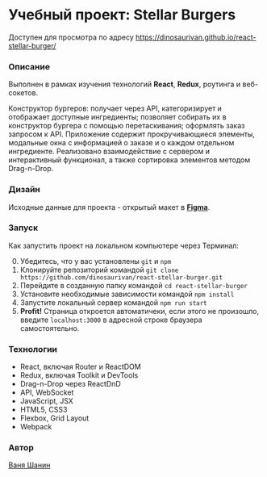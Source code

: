 # Учебный проект: Stellar Burgers 

Доступен для просмотра по адресу https://dinosaurivan.github.io/react-stellar-burger/

### Описание
Выполнен в рамках изучения технологий **React**, **Redux**, роутинга и веб-сокетов.

Конструктор бургеров: получает через API, категоризирует и отображает доступные ингредиенты; позволяет собирать их в конструктор бургера с помощью перетаскивания; оформлять заказ запросом к API. Приложение содержит прокручивающиеся элементы, модальные окна с информацией о заказе и о каждом отдельном ингредиенте. Реализовано взаимодействие с сервером и интерактивный функционал, а также сортировка элементов методом Drag-n-Drop.

### Дизайн

Исходные данные для проекта - открытый макет в **[Figma](https://www.figma.com/file/ocw9a6hNGeAejl4F3G9fp8/React-_-%D0%9F%D1%80%D0%BE%D0%B5%D0%BA%D1%82%D0%BD%D1%8B%D0%B5-%D0%B7%D0%B0%D0%B4%D0%B0%D1%87%D0%B8-(3-%D0%BC%D0%B5%D1%81%D1%8F%D1%86%D0%B0)_external_link?type=design&node-id=0%3A1&mode=design&t=GJk55BTePEigP4Dj-1)**.

### Запуск

Как запустить проект на локальном компьютере через Терминал:

0. Убедитесь, что у вас установлены `git` и `npm`
1. Клонируйте репозиторий командой `git clone https://github.com/dinosaurivan/react-stellar-burger.git`
2. Перейдите в созданную папку командой `cd react-stellar-burger`
3. Установите необходимые зависимости командой `npm install`
8. Запустите локальный сервер командой `npm run start`
9. **Profit!** Страница откроется автоматичеки, если этого не произошло, введите `localhost:3000` в адресной строке браузера самостоятельно.

### Технологии
- React, включая Router и ReactDOM
- Redux, включая Toolkit и DevTools
- Drag-n-Drop через ReactDnD
- API, WebSocket
- JavaScript, JSX
- HTML5, CSS3
- Flexbox, Grid Layout
- Webpack

### Автор
[Ваня Шанин](https://t.me/justicewisdom/)
